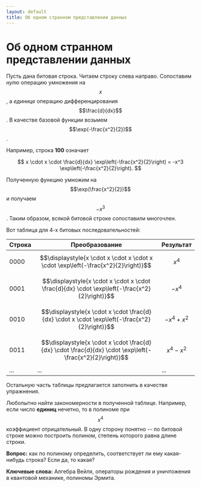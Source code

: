 ```yaml
---
layout: default
title: Об одном странном представлении данных
---
```



# Об одном странном представлении данных

Пусть дана битовая строка. Читаем строку слева направо. Сопоставим *нулю*
операцию умножения на $$x$$, а *единице* операцию дифференцирования
$$\frac{d}{dx}$$. В качестве базовой функции возьмем $$\exp(-\frac{x^2}{2})$$.

Например, строка **100**
означает

$$
   x \cdot x \cdot \frac{d}{dx} \exp\left(-\frac{x^2}{2}\right) =
   -x^3 \exp\left(-\frac{x^2}{2}\right).
$$

Полученную функцию умножим на $$\exp(\frac{x^2}{2})$$ и получаем $$-x^3$$.
Таким образом, всякой битовой строке сопоставили многочлен.

Вот таблица для 4-х битовых последовательностей:

| Строка | Преобразование                                                                                           | Результат      |
|--------|----------------------------------------------------------------------------------------------------------|----------------|
| 0000   | $$\displaystyle{x \cdot x \cdot x \cdot x \cdot \exp\left(-\frac{x^2}{2}\right)}$$                       | $$x^4$$        |
| 0001   | $$\displaystyle{x \cdot x \cdot x \cdot \frac{d}{dx} \cdot \exp\left(-\frac{x^2}{2}\right)}$$            | $$-x^4$$       |
| 0010   | $$\displaystyle{x \cdot x \cdot \frac{d}{dx} \cdot x \cdot \exp\left(-\frac{x^2}{2}\right)}$$            | $$-x^4 + x^2$$ |
| 0011   | $$\displaystyle{x \cdot x \cdot \frac{d}{dx} \cdot \frac{d}{dx} \cdot \exp\left(-\frac{x^2}{2}\right)}$$ | $$x^4 - x^2$$  |
| ...    | ...                                                                                                      | ...            |


Остальную часть таблицы предлагается заполнить в качестве упражнения.

Любопытно найти закономерности в полученной таблице. Например, если число
**единиц** нечетно, то в полиноме при $$x^4$$ коэффициент отрицательный. В одну
сторону понятно -- по битовой строке можно построить полином, степень которого
равна длине строки.

**Вопрос:** как по полиному определить, соответствует ли ему какая-нибудь
строка? Если да, то какая?

**Ключевые слова:** Алгебра Вейля, операторы рождения и уничтожения в
квантовой механике, полиномы Эрмита.
